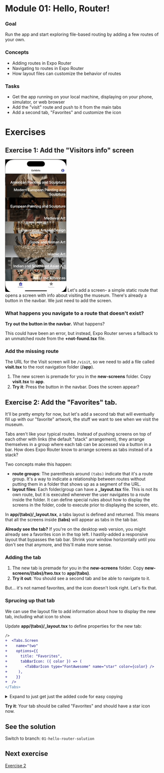 # Module 01: Hello, Router!

### Goal
Run the app and start exploring file-based routing by adding a few routes of your own.

### Concepts
- Adding routes in Expo Router
- Navigating to routes in Expo Router
- How layout files can customize the behavior of routes

### Tasks
- Get the app running on your local machine, displaying on your phone, simulator, or web browser
- Add the "visit" route and push to it from the main tabs
- Add a second tab, "Favorites" and customize the icon

# Exercises

## Exercise 1: Add the "Visitors info" screen
<img src="./assets/01/add-modal.gif" alt="animated" width="200"/>
Let's add a screen- a simple static route that opens a screen with info about visiting the museum. There's already a button in the navbar. We just need to add the screen.

### What happens you navigate to a route that doesn't exist?
**Try out the button in the navbar.** What happens?

This could have been an error, but instead, Expo Router serves a fallback to an unmatched route from the **+not-found.tsx** file.

<!-- TODO: unmatched route syntax in template doesn't match docs, investigate: https://docs.expo.dev/router/error-handling/#unmatched-routes -->

### Add the missing route
The URL for the Visit screen will be `/visit`, so we need to add a file called **visit.tsx** to the root navigation folder (**/app**).

1. The new screen is premade for you in the **new-screens** folder. Copy **visit.tsx** to **app**.
2. **Try it**: Press the button in the navbar. Does the screen appear?

## Exercise 2: Add the "Favorites" tab.
It'll be pretty empty for now, but let's add a second tab that will eventually fill up with our "favorite" artwork, the stuff we want to see when we visit the museum.

Tabs aren't like your typical routes. Instead of pushing screens on top of each other with links (the default "stack" arrangement), they arrange themselves in a group where each tab can be accessed via a button in a bar. How does Expo Router know to arrange screens as tabs instead of a stack?

Two concepts make this happen:
- **route groups**: The parenthesis around `(tabs)` indicate that it's a route group. It's a way to indicate a relationship between routes without putting them in a folder that shows up as a segment of the URL.
- **layout files**: Each folder/group can have a **_layout.tsx** file. This is not its own route, but it is executed whenever the user navigates to a route inside the folder. It can define special rules about how to display the screens in the folder, code to execute prior to displaying the screen, etc.

In **app/(tabs)/_layout.tsx**, a tabs layout is defined and returned. This means that all the screens inside **(tabs)** will appear as tabs in the tab bar.

**Already see the tab?** If you're on the desktop web version, you might already see a favorites icon in the top left. I hastily-added a responsive layout that bypasses the tab bar. Shrink your window horizontally until you don't see that anymore, and this'll make more sense.

### Adding the tab
1. The new tab is premade for you in the **new-screens** folder. Copy **new-screens/(tabs)/two.tsx** to **app/(tabs)**.
2. **Try it out**: You should see a second tab and be able to navigate to it.

But... it's not named favorites, and the icon doesn't look right. Let's fix that.

### Sprucing up that tab
We can use the layout file to add information about how to display the new tab, including what icon to show.

Update **app/(tabs)/_layout.tsx** to define properties for the new tab:
```diff _layout.tsx
/>
+  <Tabs.Screen
+    name="two"
+    options={{
+      title: "Favorites",
+      tabBarIcon: ({ color }) => (
+        <TabBarIcon type="FontAwesome" name="star" color={color} />
+     ),
+    }}
+  />
</Tabs>
```

<details>
  <summary>Expand to just get just the added code for easy copying</summary>

  ```tsx
  <Tabs.Screen
   name="two"
   options={{
    title: "Favorites",
     tabBarIcon: ({ color }) => (
      <TabBarIcon type="FontAwesome" name="star" color={color} />
    ),
   }}
  />
  ```

</details>

**Try it**: Your tab should be called "Favorites" and should have a star icon now.

## See the solution
Switch to branch: `01-hello-router-solution`

## Next exercise
[Exercise 2](02-dynamic-routes.md)